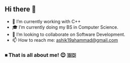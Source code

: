 
## Hi there 👋 


- 🔭 I’m currently working with C++
- 🎓 I’m currently doing my BS in Computer Science.
- 👯 I’m looking to collaborate on Software Development.
- 📫 How to reach me: ashik19ahammad@gmail.com 


### ⏹ That is all about me! 😊 🇧🇩 
